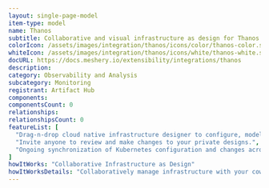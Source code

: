 ```yaml
---
layout: single-page-model
item-type: model
name: Thanos
subtitle: Collaborative and visual infrastructure as design for Thanos
colorIcon: /assets/images/integration/thanos/icons/color/thanos-color.svg
whiteIcon: /assets/images/integration/thanos/icons/white/thanos-white.svg
docURL: https://docs.meshery.io/extensibility/integrations/thanos
description: 
category: Observability and Analysis
subcategory: Monitoring
registrant: Artifact Hub
components: 
componentsCount: 0
relationships: 
relationshipsCount: 0
featureList: [
  "Drag-n-drop cloud native infrastructure designer to configure, model, and deploy your workloads.",
  "Invite anyone to review and make changes to your private designs.",
  "Ongoing synchronization of Kubernetes configuration and changes across any number of clusters."
]
howItWorks: "Collaborative Infrastructure as Design"
howItWorksDetails: "Collaboratively manage infrastructure with your coworkers synchronously sharing the same designs."
---
```

